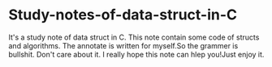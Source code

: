 # Study-notes-of-data-struct-in-C
It's a study note of data struct in C.
This note contain some code of structs and algorithms.
The annotate is written for myself.So the grammer is bullshit.
Don't care about it.
I really hope this note can hlep you!Just enjoy it.
